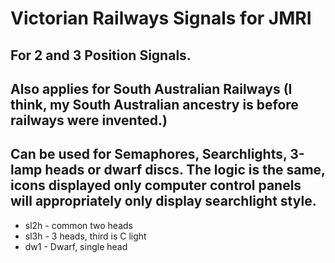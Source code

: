 # Victorian Railways Signals for JMRI
## For 2 and 3 Position Signals. 
## Also applies for South Australian Railways (I think, my South Australian ancestry is before railways were invented.)
## Can be used for Semaphores, Searchlights, 3-lamp heads or dwarf discs. The logic is the same, icons displayed only computer control panels will appropriately only display searchlight style.

* sl2h - common two heads
* sl3h - 3 heads, third is C light
* dw1  - Dwarf, single head

